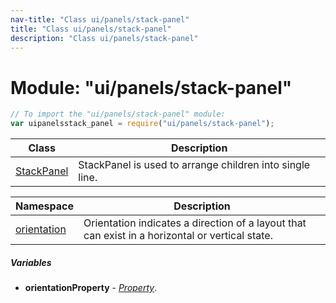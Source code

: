 ```yaml
---
nav-title: "Class ui/panels/stack-panel"
title: "Class ui/panels/stack-panel"
description: "Class ui/panels/stack-panel"
---
```

# Module: "ui/panels/stack-panel"

``` JavaScript
// To import the "ui/panels/stack-panel" module:
var uipanelsstack_panel = require("ui/panels/stack-panel");
```

Class | Description
------|------------
[StackPanel](../../../ui/panels/stack-panel/StackPanel.md) | StackPanel is used to arrange children into single line.

Namespace | Description
------|------------
[orientation](../../../ui/panels/stack-panel/orientation/) | Orientation indicates a direction of a layout that can exist in a horizontal or vertical state.

##### Variables
 - **orientationProperty** - [_Property_](../../../ui/core/dependency-observable/Property.md).